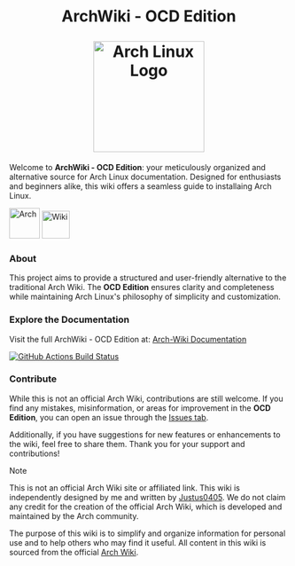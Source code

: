 <h1 align="center">
  
ArchWiki - OCD Edition  

<img src="https://archlinux.org/static/logos/archlinux-logo-light-scalable.1ae4cc2e2469.svg" width="200" alt="Arch Linux Logo" />

</h1>

Welcome to **ArchWiki - OCD Edition**: your meticulously organized and alternative source for Arch Linux documentation. Designed for enthusiasts and beginners alike, this wiki offers a seamless guide to installaing Arch Linux.  

<a href="https://archlinux.org/" target="_blank"><img alt="Arch" src="https://img.shields.io/badge/ARCH-1793D1?style=flat-square" width="55"></a> <a href="https://harilvfs.github.io/Arch-Wiki/" target="_blank"><img alt="Wiki" src="https://img.shields.io/badge/WIKI-98c379?style=flat-square" width="50"></a>

### About  

This project aims to provide a structured and user-friendly alternative to the traditional Arch Wiki. The **OCD Edition** ensures clarity and completeness while maintaining Arch Linux's philosophy of simplicity and customization.

### Explore the Documentation  

Visit the full ArchWiki - OCD Edition at: [Arch-Wiki Documentation](https://harilvfs.github.io/Arch-Wiki/)

[![GitHub Actions Build Status][check]][link]

### Contribute  

While this is not an official Arch Wiki, contributions are still welcome. If you find any mistakes, misinformation, or areas for improvement in the **OCD Edition**, you can open an issue through the [Issues tab](https://github.com/harilvfs/Arch-Wiki/issues/new/choose).  

Additionally, if you have suggestions for new features or enhancements to the wiki, feel free to share them. Thank you for your support and contributions!

> [!NOTE]
> This is not an official Arch Wiki site or affiliated link. This wiki is independently designed by me and written by [Justus0405](https://github.com/Justus0405/Arch-Wiki). We do not claim any credit for the creation of the official Arch Wiki, which is developed and maintained by the Arch community.
>
> The purpose of this wiki is to simplify and organize information for personal use and to help others who may find it useful. All content in this wiki is sourced from the official [Arch Wiki](https://wiki.archlinux.org/title/Main_page).

[check]: https://github.com/harilvfs/Arch-Wiki/actions/workflows/deploy.yml/badge.svg
[link]: https://github.com/harilvfs/Arch-Wiki/actions/workflows/deploy.yml


